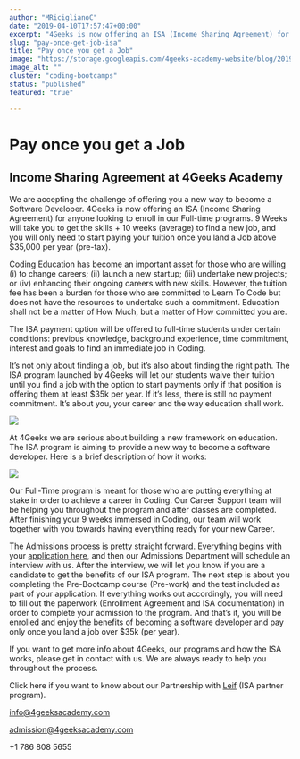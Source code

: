 ```yaml
---
author: "MRiciglianoC"
date: "2019-04-10T17:57:47+00:00"
excerpt: "4Geeks is now offering an ISA (Income Sharing Agreement) for anyone looking to enroll in our Full-time programs."
slug: "pay-once-get-job-isa"
title: "Pay once you get a Job"
image: "https://storage.googleapis.com/4geeks-academy-website/blog/2019/04/ISA-Blog-Cover.png"
image_alt: ""
cluster: "coding-bootcamps"
status: "published"
featured: "true"

---
```


# **Pay once you get a Job**




## Income Sharing Agreement at 4Geeks Academy




We are accepting the challenge of offering you a new way to become a Software Developer. 4Geeks is now offering an ISA (Income Sharing Agreement) for anyone looking to enroll in our Full-time programs. 9 Weeks will take you to get the skills + 10 weeks (average) to find a new job, and you will only need to start paying your tuition once you land a Job above $35,000 per year (pre-tax). 

Coding Education has become an important asset for those who are willing (i) to change careers; (ii) launch a new startup; (iii) undertake new projects; or (iv) enhancing their ongoing careers with new skills. However, the tuition fee has been a burden for those who are committed to Learn To Code but does not have the resources to undertake such a commitment. Education shall not be a matter of How Much, but a matter of How committed you are. 

The ISA payment option will be offered to full-time students under certain conditions: previous knowledge, background experience, time commitment, interest and goals to find an immediate job in Coding. 

It’s not only about finding a job, but it’s also about finding the right path. The ISA program launched by 4Geeks will let our students waive their tuition until you find a job with the option to start payments only if that position is offering them at least $35k per year. If it’s less, there is still no payment commitment. It’s about you, your career and the way education shall work.

![](https://storage.googleapis.com/4geeks-academy-website/blog/2019/04/Screen-Shot-2019-04-09-at-6.52.16-PM.png)

At 4Geeks we are serious about building a new framework on education. The ISA program is aiming to provide a new way to become a software developer. Here is a brief description of how it works:

![](https://storage.googleapis.com/4geeks-academy-website/blog/2019/04/infografia-01-768x327.jpg)

Our Full-Time program is meant for those who are putting everything at stake in order to achieve a career in Coding. Our Career Support team will be helping you throughout the program and after classes are completed. After finishing your 9 weeks immersed in Coding, our team will work together with you towards having everything ready for your new Career.

The Admissions process is pretty straight forward. Everything begins with your [application here](/landing/income-sharing-agreement/), and then our Admissions Department will schedule an interview with us. After the interview, we will let you know if you are a candidate to get the benefits of our ISA program. The next step is about you completing the Pre-Bootcamp course (Pre-work) and the test included as part of your application. If everything works out accordingly, you will need to fill out the paperwork (Enrollment Agreement and ISA documentation) in order to complete your admission to the program. And that’s it, you will be enrolled and enjoy the benefits of becoming a software developer and pay only once you land a job over $35k (per year). 

If you want to get more info about 4Geeks, our programs and how the ISA works, please get in contact with us. We are always ready to help you throughout the process. 

Click here if you want to know about our Partnership with [Leif](https://leif.org/) (ISA partner program). 

[info@4geeksacademy.com](mailto:info@4geeksacademy.com)

[admission@4geeksacademy.com](mailto:admission@4geeksacademy.com)

+1 786 808 5655

